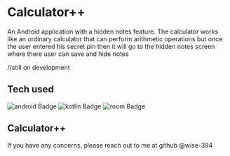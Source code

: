 
# Calculator++

An Android application with a hidden notes feature. The calculator works like an ordinary calculator that can perform arithmetic operations but once the user entered his secret pin then it will go to the hidden notes screen where there user can save and hide notes

//still on development 


## Tech used

![android Badge](https://img.shields.io/badge/AndroidStudio-Green)
![kotlin Badge](https://img.shields.io/badge/Kotlin-purple)
![room Badge](https://img.shields.io/badge/Sqlite-Room-blue)


## Calculator++

If you have any concerns, please reach out to me at github @wise-394

